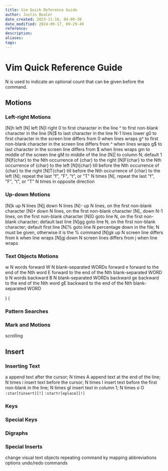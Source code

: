 ```yaml
---
title: Vim Quick Reference Guide
author: Justin Bealer
date_created: 2023-11-16, 04-00-30
date_modified: 2024-09-17, 09-29-49
reference: 
description: 
aliases: 
tags: 
---
```

# Vim Quick Reference Guide

N is used to indicate an optional count that can be given before the
command.

## Motions

### Left-right Motions

[N]h left
  [N]<Ctrl-h> left
[N]l right
0 to first character in the line
^ to first non-blank character in the line
[N]$ to last character in the line
  N-1 lines lower
g0 to first character in the screen line
  differs from 0 when lines wraps
g^ to first non-blank character in the screen line
  differs from ^ when lines wraps
g$ to last character in the screen line
  differs from $ when lines wraps
gm
  to middle of the screen line
gM
  to middle of the line
[N]|
  to column N; default 1
[N]f{char}
  to the Nth occurrence of {char} to the right
[N]F{char}
  to the Nth occurrence of {char} to the left
[N]t{char}
  till before the Nth occurrence of {char} to the right
[N]T{char}
  till before the Nth occurrence of {char} to the left
[N];
  repeat the last "f", "F", "t", or "T" N times
[N],
  repeat the last "f", "F", "t", or "T" N times in opposite direction
<!--ID: 1639612872570-->


### Up-down Motions

[N]k
  up N lines
[N]j
  down N lines
[N]-
  up N lines, on the first non-blank character
[N]+
  down N lines, on the first non-blank character
[N]_
  down N-1 lines, on the first non-blank character
[N]G
  goto line N, on the first non-blank character; default last line
[N]gg
  goto line N, on the first non-blank character; default first line
[N]%
  goto line N percentage down in the file;
  N must be given, otherwise it is the % command
[N]gk
  up N screen line
  differs from k when line wraps
[N]gj
  down N screen lines
  differs from j when line wraps


### Text Objects Motions

w
  N words forward
W
  N blank-separated WORDs forward
e
  forward to the end of the Nth word
E
  forward to the end of the Nth blank-separated WORD
b
  N words backward
B
  N blank-separated WORDs backward
ge
  backward to the end of the Nth word
gE
  backward to the end of the Nth blank-separated WORD

)
(

### Pattern Searches
### Mark and Motions

scrolling

## Insert

### Inserting Text

a
  append text after the cursor; N times
A
  append text at the end of the line; N times
i
  insert text before the cursor; N times
I
  insert text before the first non-blank in the line; N times
gI
  insert text in column 1; N times
o
O
`:star[tinsert][!]`
`:startr[eplace][!]`

### Keys
### Special Keys
### Digraphs
### Special Inserts

change
visual
text objects
repeating command
ky mapping
abbreviations
options
undo/redo commands
